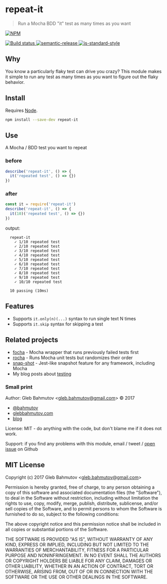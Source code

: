 # repeat-it

> Run a Mocha BDD &#34;it&#34; test as many times as you want

[![NPM][npm-icon] ][npm-url]

[![Build status][ci-image] ][ci-url]
[![semantic-release][semantic-image] ][semantic-url]
[![js-standard-style][standard-image]][standard-url]

## Why

You know a particularly flaky test can drive you crazy? This module makes it
simple to run any test as many times as you want to figure out the flaky
behavior.

## Install

Requires [Node](https://nodejs.org/en/).

```sh
npm install --save-dev repeat-it
```

## Use

A Mocha / BDD test you want to repeat

### before

```js
describe('repeat-it', () => {
  it('repeated test', () => {})
})
```

### after

```js
const it = require('repeat-it')
describe('repeat-it', () => {
  it(10)('repeated test', () => {})
})
```

output:

```
  repeat-it
    ✓ 1/10 repeated test
    ✓ 2/10 repeated test
    ✓ 3/10 repeated test
    ✓ 4/10 repeated test
    ✓ 5/10 repeated test
    ✓ 6/10 repeated test
    ✓ 7/10 repeated test
    ✓ 8/10 repeated test
    ✓ 9/10 repeated test
    ✓ 10/10 repeated test

  10 passing (10ms)
```

## Features

* Supports `it.only(n)(...)` syntax to run single text N times
* Supports `it.skip` syntax for skipping a test

## Related projects

* [focha](https://github.com/bahmutov/focha) - Mocha wrapper
  that runs previously failed tests first
* [rocha](https://github.com/bahmutov/rocha) - Runs Mocha unit
  tests but randomizes their order
* [snap-shot](https://github.com/bahmutov/snap-shot) - Jest-like
  snapshot feature for any framework, including Mocha
* My blog posts about [testing](https://glebbahmutov.com/blog/tags/testing/)

### Small print

Author: Gleb Bahmutov &lt;gleb.bahmutov@gmail.com&gt; &copy; 2017

* [@bahmutov](https://twitter.com/bahmutov)
* [glebbahmutov.com](https://glebbahmutov.com)
* [blog](https://glebbahmutov.com/blog)

License: MIT - do anything with the code, but don't blame me if it does not work.

Support: if you find any problems with this module, email / tweet /
[open issue](https://github.com/bahmutov/repeat-it/issues) on Github

## MIT License

Copyright (c) 2017 Gleb Bahmutov &lt;gleb.bahmutov@gmail.com&gt;

Permission is hereby granted, free of charge, to any person
obtaining a copy of this software and associated documentation
files (the "Software"), to deal in the Software without
restriction, including without limitation the rights to use,
copy, modify, merge, publish, distribute, sublicense, and/or sell
copies of the Software, and to permit persons to whom the
Software is furnished to do so, subject to the following
conditions:

The above copyright notice and this permission notice shall be
included in all copies or substantial portions of the Software.

THE SOFTWARE IS PROVIDED "AS IS", WITHOUT WARRANTY OF ANY KIND,
EXPRESS OR IMPLIED, INCLUDING BUT NOT LIMITED TO THE WARRANTIES
OF MERCHANTABILITY, FITNESS FOR A PARTICULAR PURPOSE AND
NONINFRINGEMENT. IN NO EVENT SHALL THE AUTHORS OR COPYRIGHT
HOLDERS BE LIABLE FOR ANY CLAIM, DAMAGES OR OTHER LIABILITY,
WHETHER IN AN ACTION OF CONTRACT, TORT OR OTHERWISE, ARISING
FROM, OUT OF OR IN CONNECTION WITH THE SOFTWARE OR THE USE OR
OTHER DEALINGS IN THE SOFTWARE.

[npm-icon]: https://nodei.co/npm/repeat-it.svg?downloads=true
[npm-url]: https://npmjs.org/package/repeat-it
[ci-image]: https://travis-ci.org/bahmutov/repeat-it.svg?branch=master
[ci-url]: https://travis-ci.org/bahmutov/repeat-it
[semantic-image]: https://img.shields.io/badge/%20%20%F0%9F%93%A6%F0%9F%9A%80-semantic--release-e10079.svg
[semantic-url]: https://github.com/semantic-release/semantic-release
[standard-image]: https://img.shields.io/badge/code%20style-standard-brightgreen.svg
[standard-url]: http://standardjs.com/
